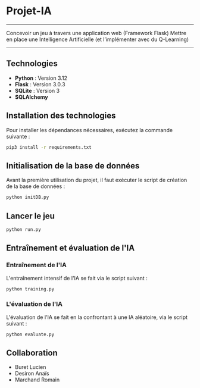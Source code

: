 # Projet-IA

***
Concevoir un jeu à travers une application web (Framework Flask)
Mettre en place une Intelligence Artificielle (et l’implémenter avec du Q-Learning)
***

## Technologies
- **Python** : Version 3.12
- **Flask** : Version 3.0.3
- **SQLite** : Version 3
- **SQLAlchemy**

## Installation des technologies

Pour installer les dépendances nécessaires, exécutez la commande suivante :

```bash
pip3 install -r requirements.txt
```

## Initialisation de la base de données

Avant la première utilisation du projet, il faut exécuter le script de création de la base de données :

```bash
python initDB.py
```

## Lancer le jeu

```bash
python run.py
```

## Entraînement et évaluation de l'IA

### Entraînement de l'IA

L'entraînement intensif de l'IA se fait via le script suivant :

```bash
python training.py
```

### L'évaluation de l'IA 

L'évaluation de l'IA se fait en la confrontant à une IA aléatoire, via le script suivant :

```bash
python evaluate.py
```

## Collaboration
- Buret Lucien
- Desiron Anaïs
- Marchand Romain